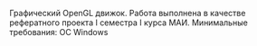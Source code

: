 Графический OpenGL движок.
Работа выполнена в качестве рефератного проекта I семестра I курса МАИ.
Минимальные требования:
ОС Windows